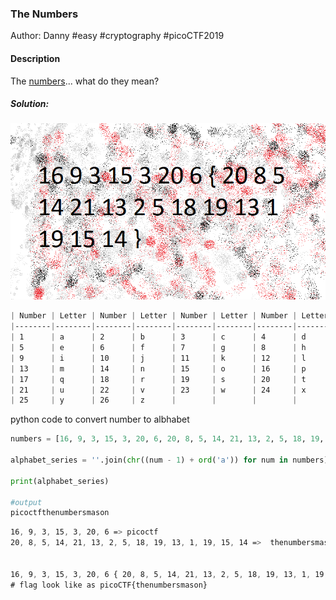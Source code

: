 ### The Numbers

Author: Danny
#easy #cryptography #picoCTF2019 
#### Description

The [numbers](https://jupiter.challenges.picoctf.org/static/f209a32253affb6f547a585649ba4fda/the_numbers.png)... what do they mean?

##### Solution:

![TheNumber/the\_numbers.png](TheNumber/the_numbers.png)

```css
| Number | Letter | Number | Letter | Number | Letter | Number | Letter |
|--------|--------|--------|--------|--------|--------|--------|--------|
| 1      | a      | 2      | b      | 3      | c      | 4      | d      |
| 5      | e      | 6      | f      | 7      | g      | 8      | h      |
| 9      | i      | 10     | j      | 11     | k      | 12     | l      |
| 13     | m      | 14     | n      | 15     | o      | 16     | p      |
| 17     | q      | 18     | r      | 19     | s      | 20     | t      |
| 21     | u      | 22     | v      | 23     | w      | 24     | x      |
| 25     | y      | 26     | z      |        |        |        |        |

```

python code to convert number to albhabet
```python
numbers = [16, 9, 3, 15, 3, 20, 6, 20, 8, 5, 14, 21, 13, 2, 5, 18, 19, 13, 1, 19, 15, 14]

alphabet_series = ''.join(chr((num - 1) + ord('a')) for num in numbers)

print(alphabet_series)

#output 
picoctfthenumbersmason
```

```css
16, 9, 3, 15, 3, 20, 6 => picoctf
20, 8, 5, 14, 21, 13, 2, 5, 18, 19, 13, 1, 19, 15, 14 =>  thenumbersmason


16, 9, 3, 15, 3, 20, 6 { 20, 8, 5, 14, 21, 13, 2, 5, 18, 19, 13, 1, 19, 15, 14 }
# flag look like as picoCTF{thenumbersmason}
```